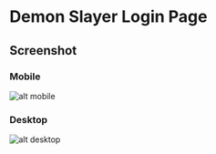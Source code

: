 # Demon Slayer Login Page
## Screenshot
### Mobile
![alt mobile](https://user-images.githubusercontent.com/55556476/178786572-0068324a-56f9-4d67-9496-8fcae5e4546c.png)
### Desktop
![alt desktop](https://user-images.githubusercontent.com/55556476/178786851-0bf95654-0458-4384-80e0-6230f3836b60.png)
